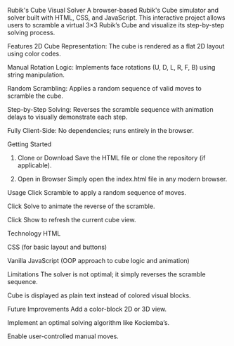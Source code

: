 Rubik's Cube Visual Solver
A browser-based Rubik's Cube simulator and solver built with HTML, CSS, and JavaScript. This interactive project allows users to scramble a virtual 3×3 Rubik’s Cube and visualize its step-by-step solving process.

Features
2D Cube Representation: The cube is rendered as a flat 2D layout using color codes.

Manual Rotation Logic: Implements face rotations (U, D, L, R, F, B) using string manipulation.

Random Scrambling: Applies a random sequence of valid moves to scramble the cube.

Step-by-Step Solving: Reverses the scramble sequence with animation delays to visually demonstrate each step.

Fully Client-Side: No dependencies; runs entirely in the browser.

Getting Started
1. Clone or Download
Save the HTML file or clone the repository (if applicable).

2. Open in Browser
Simply open the index.html file in any modern browser.

Usage
Click Scramble to apply a random sequence of moves.

Click Solve to animate the reverse of the scramble.

Click Show to refresh the current cube view.

Technology
HTML

CSS (for basic layout and buttons)

Vanilla JavaScript (OOP approach to cube logic and animation)

Limitations
The solver is not optimal; it simply reverses the scramble sequence.

Cube is displayed as plain text instead of colored visual blocks.

Future Improvements
Add a color-block 2D or 3D view.

Implement an optimal solving algorithm like Kociemba’s.

Enable user-controlled manual moves.

